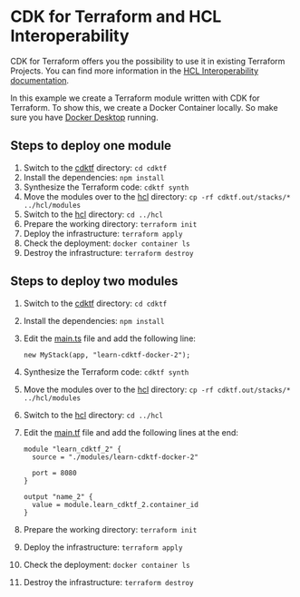 # CDK for Terraform and HCL Interoperability

CDK for Terraform offers you the possibility to use it in existing Terraform
Projects. You can find more information in the [HCL Interoperability
documentation](https://www.terraform.io/cdktf/concepts/hcl-interoperability).

In this example we create a Terraform module written with CDK for Terraform. To
show this, we create a Docker Container locally. So make sure you have [Docker
Desktop](https://www.docker.com/products/docker-desktop/) running.

## Steps to deploy one module

1. Switch to the [cdktf](./cdktf/) directory: `cd cdktf`
1. Install the dependencies: `npm install`
1. Synthesize the Terraform code: `cdktf synth`
1. Move the modules over to the [hcl](./hcl/) directory: `cp -rf cdktf.out/stacks/* ../hcl/modules `
1. Switch to the [hcl](./hcl/) directory: `cd ../hcl`
1. Prepare the working directory: `terraform init`
1. Deploy the infrastructure: `terraform apply`
1. Check the deployment: `docker container ls`
1. Destroy the infrastructure: `terraform destroy`

## Steps to deploy two modules

1. Switch to the [cdktf](./cdktf/) directory: `cd cdktf`
1. Install the dependencies: `npm install`
1. Edit the [main.ts](./cdktf/main.ts#L40) file and add the following line:

   `new MyStack(app, "learn-cdktf-docker-2");`

1. Synthesize the Terraform code: `cdktf synth`
1. Move the modules over to the [hcl](./hcl/) directory: `cp -rf cdktf.out/stacks/* ../hcl/modules `
1. Switch to the [hcl](./hcl/) directory: `cd ../hcl`
1. Edit the [main.tf](./hcl/main.tf) file and add the following lines at the
   end:

   ```
   module "learn_cdktf_2" {
     source = "./modules/learn-cdktf-docker-2"

     port = 8080
   }

   output "name_2" {
     value = module.learn_cdktf_2.container_id
   }
   ```

1. Prepare the working directory: `terraform init`
1. Deploy the infrastructure: `terraform apply`
1. Check the deployment: `docker container ls`
1. Destroy the infrastructure: `terraform destroy`
